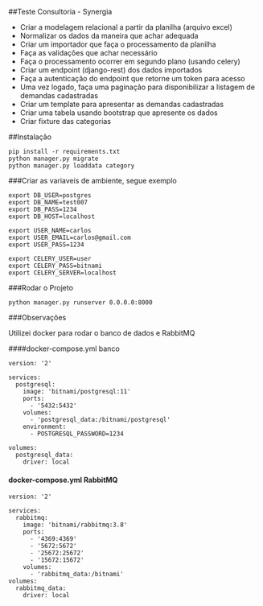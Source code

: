 ##Teste Consultoria - Synergia 

- Criar a modelagem relacional a partir da planilha (arquivo excel)
- Normalizar os dados da maneira que achar adequada
- Criar um importador que faça o processamento da planilha
- Faça as validações que achar necessário
- Faça o processamento ocorrer em segundo plano (usando celery)
- Criar um endpoint (django-rest) dos dados importados
- Faça a autenticação do endpoint que retorne um token para acesso
- Uma vez logado, faça uma paginação para disponibilizar a listagem de demandas cadastradas
- Criar um template para apresentar as demandas cadastradas
- Criar uma tabela usando bootstrap que apresente os dados
- Criar fixture das categorias

##Instalação

```
pip install -r requirements.txt
python manager.py migrate
python manager.py loaddata category 
```

###Criar as variaveis de ambiente, segue exemplo 

```
export DB_USER=postgres
export DB_NAME=test007
export DB_PASS=1234
export DB_HOST=localhost

export USER_NAME=carlos
export USER_EMAIL=carlos@gmail.com
export USER_PASS=1234

export CELERY_USER=user
export CELERY_PASS=bitnami
export CELERY_SERVER=localhost
```

###Rodar o Projeto

```
python manager.py runserver 0.0.0.0:8000
```
###Observações

Utilizei docker para rodar o banco de dados  e RabbitMQ

####docker-compose.yml  banco 

```
version: '2'

services:
  postgresql:
    image: 'bitnami/postgresql:11'
    ports:
      - '5432:5432'
    volumes:
      - 'postgresql_data:/bitnami/postgresql'
    environment:
      - POSTGRESQL_PASSWORD=1234

volumes:
  postgresql_data:
    driver: local
```

#### docker-compose.yml  RabbitMQ 
```
version: '2'

services:
  rabbitmq:
    image: 'bitnami/rabbitmq:3.8'
    ports:
      - '4369:4369'
      - '5672:5672'
      - '25672:25672'
      - '15672:15672'
    volumes:
      - 'rabbitmq_data:/bitnami'
volumes:
  rabbitmq_data:
    driver: local
```

